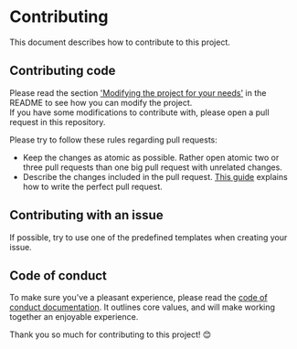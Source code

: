 # Contributing

This document describes how to contribute to this project.

## Contributing code
Please read the section ['Modifying the project for your needs'](https://github.com/gustavclausen/github-api-fetcher/blob/master/README.md#modifying-the-project-for-your-needs) in the README to see how you can modify the project.  
If you have some modifications to contribute with, please open a pull request in this repository.

Please try to follow these rules regarding pull requests:
- Keep the changes as atomic as possible. Rather open atomic two or three pull requests than one big pull request with unrelated changes.
- Describe the changes included in the pull request. [This guide](https://github.blog/2015-01-21-how-to-write-the-perfect-pull-request/) explains how to write the perfect pull request.

## Contributing with an issue
If possible, try to use one of the predefined templates when creating your issue.

## Code of conduct
To make sure you've a pleasant experience, please read the [code of conduct documentation](https://github.com/gustavclausen/github-api-fetcher/blob/master/CODE_OF_CONDUCT.md). It outlines core values, and will make working together an enjoyable experience.

Thank you so much for contributing to this project! :blush:
